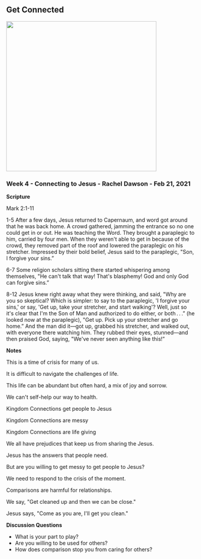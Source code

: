 ## Get Connected

<img src="/static/images/vineyard/Connected.jpg" width="400">


### Week 4 - Connecting to Jesus - Rachel Dawson  - Feb 21, 2021

**Scripture**

Mark 2:1-11

1-5 After a few days, Jesus returned to Capernaum, and word got around that he was back home. A crowd gathered, jamming the entrance so no one could get in or out. He was teaching the Word. They brought a paraplegic to him, carried by four men. When they weren't able to get in because of the crowd, they removed part of the roof and lowered the paraplegic on his stretcher. Impressed by their bold belief, Jesus said to the paraplegic, "Son, I forgive your sins.”

6-7 Some religion scholars sitting there started whispering among themselves, "He can't talk that way! That's blasphemy! God and only God can forgive sins.”

8-12 Jesus knew right away what they were thinking, and said, "Why are you so skeptical? Which is simpler: to say to the paraplegic, 'I forgive your sins,' or say, 'Get up, take your stretcher, and start walking'? Well, just so it's clear that I'm the Son of Man and authorized to do either, or both . . .” (he looked now at the paraplegic), "Get up. Pick up your stretcher and go home.” And the man did it—got up, grabbed his stretcher, and walked out, with everyone there watching him. They rubbed their eyes, stunned—and then praised God, saying, "We've never seen anything like this!”



**Notes**

This is a time of crisis for many of us.

It is difficult to navigate the challenges of life.

This life can be abundant but often hard, a mix of joy and sorrow.

We can't self-help our way to health.

Kingdom Connections get people to Jesus

Kingdom Connections are messy

Kingdom Connections are life giving

We all have prejudices that keep us from sharing the Jesus.

Jesus has the answers that people need.

But are you willing to get messy to get people to Jesus?

We need to respond to the crisis of the moment.

Comparisons are harmful for relationships.

We say, "Get cleaned up and then we can be close."

Jesus says, "Come as you are, I'll get you clean."



**Discussion Questions**

* What is your part to play?
* Are you willing to be used for others?
* How does comparison stop you from caring for others?



